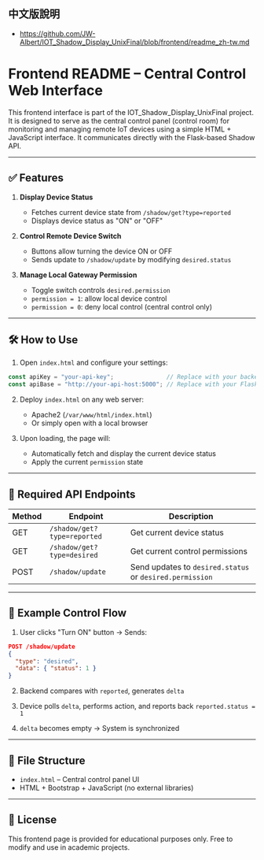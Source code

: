 ## 中文版說明
- https://github.com/JW-Albert/IOT_Shadow_Display_UnixFinal/blob/frontend/readme_zh-tw.md

# Frontend README – Central Control Web Interface

This frontend interface is part of the IOT_Shadow_Display_UnixFinal project. It is designed to serve as the central control panel (control room) for monitoring and managing remote IoT devices using a simple HTML + JavaScript interface. It communicates directly with the Flask-based Shadow API.

---

## ✅ Features

1. **Display Device Status**
   - Fetches current device state from `/shadow/get?type=reported`
   - Displays device status as "ON" or "OFF"

2. **Control Remote Device Switch**
   - Buttons allow turning the device ON or OFF
   - Sends update to `/shadow/update` by modifying `desired.status`

3. **Manage Local Gateway Permission**
   - Toggle switch controls `desired.permission`
   - `permission = 1`: allow local device control
   - `permission = 0`: deny local control (central control only)

---

## 🛠️ How to Use

1. Open `index.html` and configure your settings:

```js
const apiKey = "your-api-key";               // Replace with your backend Authorization key
const apiBase = "http://your-api-host:5000"; // Replace with your Flask API host
```

2. Deploy `index.html` on any web server:
   - Apache2 (`/var/www/html/index.html`)
   - Or simply open with a local browser

3. Upon loading, the page will:
   - Automatically fetch and display the current device status
   - Apply the current `permission` state

---

## 🔧 Required API Endpoints

| Method | Endpoint | Description |
|--------|----------|-------------|
| GET    | `/shadow/get?type=reported` | Get current device status |
| GET    | `/shadow/get?type=desired`  | Get current control permissions |
| POST   | `/shadow/update` | Send updates to `desired.status` or `desired.permission` |

---

## 🧪 Example Control Flow

1. User clicks "Turn ON" button → Sends:

```json
POST /shadow/update
{
  "type": "desired",
  "data": { "status": 1 }
}
```

2. Backend compares with `reported`, generates `delta`

3. Device polls `delta`, performs action, and reports back `reported.status = 1`

4. `delta` becomes empty → System is synchronized

---

## 📁 File Structure

- `index.html` – Central control panel UI
- HTML + Bootstrap + JavaScript (no external libraries)

---

## 📜 License

This frontend page is provided for educational purposes only. Free to modify and use in academic projects.

